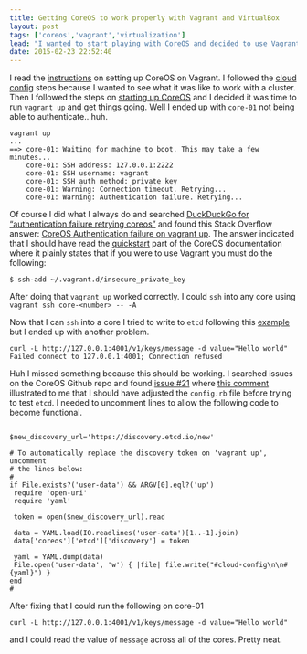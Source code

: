 ```yaml
---
title: Getting CoreOS to work properly with Vagrant and VirtualBox
layout: post
tags: ['coreos','vagrant','virtualization']
lead: "I wanted to start playing with CoreOS and decided to use Vagrant and VirtualBox. There were steps I needed to do to get the cluster working correctly. The documentation covered what I needed to do, I just jumped a step too soon and had some problems."
date: 2015-02-23 22:52:40
---
```


I read the [instructions](https://coreos.com/docs/running-coreos/platforms/vagrant/) on setting up CoreOS on Vagrant. I followed the [cloud config](https://coreos.com/docs/running-coreos/platforms/vagrant/#cloud-config) steps because I wanted to see what it was like to work with a cluster. Then I followed the steps on [starting up CoreOS](https://coreos.com/docs/running-coreos/platforms/vagrant/#start-up-coreos) and I decided it was time to run `vagrant up` and get things going. Well I ended up with `core-01` not being able to authenticate...huh.

```
vagrant up
...
==> core-01: Waiting for machine to boot. This may take a few minutes...
    core-01: SSH address: 127.0.0.1:2222
    core-01: SSH username: vagrant
    core-01: SSH auth method: private key
    core-01: Warning: Connection timeout. Retrying...
    core-01: Warning: Authentication failure. Retrying...

```

Of course I did what I always do and searched [DuckDuckGo for “authentication failure retrying coreos”](https://duckduckgo.com/?q=authentication+failure+retrying+coreos) and found this Stack Overflow answer: [CoreOS Authentication failure on vagrant up](http://stackoverflow.com/questions/24867490/coreos-authentication-failure-on-vagrant-up). The answer indicated that I should have read the [quickstart](https://coreos.com/docs/quickstart/) part of the CoreOS documentation where it plainly states that if you were to use Vagrant you must do the following:

```
$ ssh-add ~/.vagrant.d/insecure_private_key
```

After doing that `vagrant up` worked correctly. I could `ssh` into any core using `vagrant ssh core-<number> -- -A`

Now that I can `ssh` into a core I tried to write to `etcd` following this [example](https://coreos.com/docs/quickstart/#service-discovery-with-etcd) but I ended up with another problem.
```
curl -L http://127.0.0.1:4001/v1/keys/message -d value="Hello world"
Failed connect to 127.0.0.1:4001; Connection refused
```

Huh I missed something because this should be working. I searched issues on the CoreOS Github repo and found [issue #21](https://github.com/coreos/docs/issues/21) where [this comment](https://github.com/coreos/docs/issues/21#issuecomment-68761331) illustrated to me that I should have adjusted the `config.rb` file before trying to test `etcd`. I needed to uncomment lines to allow the following code to become functional.

```

$new_discovery_url='https://discovery.etcd.io/new'

# To automatically replace the discovery token on 'vagrant up', uncomment
# the lines below:
#
if File.exists?('user-data') && ARGV[0].eql?('up')
 require 'open-uri'
 require 'yaml'

 token = open($new_discovery_url).read

 data = YAML.load(IO.readlines('user-data')[1..-1].join)
 data['coreos']['etcd']['discovery'] = token

 yaml = YAML.dump(data)
 File.open('user-data', 'w') { |file| file.write("#cloud-config\n\n#{yaml}") }
end
#

```

After fixing that I could run the following on core-01
```
curl -L http://127.0.0.1:4001/v1/keys/message -d value="Hello world"

```

and I could read the value of `message` across all of the cores. Pretty neat.